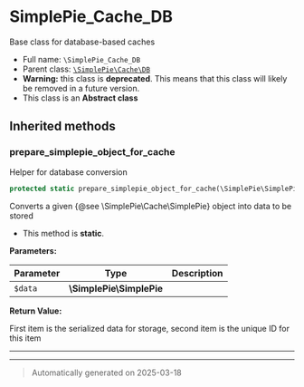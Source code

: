 
# SimplePie_Cache_DB

Base class for database-based caches



* Full name: `\SimplePie_Cache_DB`
* Parent class: [`\SimplePie\Cache\DB`](./SimplePie/Cache/DB.md)
* **Warning:** this class is **deprecated**. This means that this class will likely be removed in a future version.
* This class is an **Abstract class**






## Inherited methods


### prepare_simplepie_object_for_cache

Helper for database conversion

```php
protected static prepare_simplepie_object_for_cache(\SimplePie\SimplePie $data): array
```

Converts a given {@see \SimplePie\Cache\SimplePie} object into data to be stored

* This method is **static**.




**Parameters:**

| Parameter | Type | Description |
|-----------|------|-------------|
| `$data` | **\SimplePie\SimplePie** |  |


**Return Value:**

First item is the serialized data for storage, second item is the unique ID for this item




***


***
> Automatically generated on 2025-03-18

